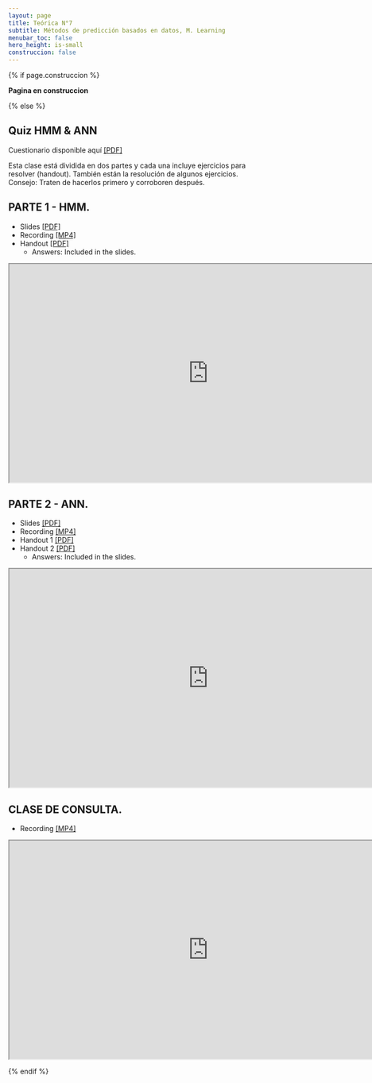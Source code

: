 ```yaml
---
layout: page
title: Teórica N°7
subtitle: Métodos de predicción basados en datos, M. Learning
menubar_toc: false
hero_height: is-small
construccion: false
---
```


{% if page.construccion %}

**Pagina en construccion**

{% else %}

## Quiz HMM & ANN

Cuestionario disponible aquí [[PDF]](https://drive.google.com/file/d/110S8TKD-LLg_iQPzCR1_2daodsB1dlvE/view?usp=sharing)

Esta clase está dividida en dos partes y cada una incluye ejercicios para resolver (handout). También están la resolución de algunos ejercicios. Consejo: Traten de hacerlos primero y corroboren después.

## PARTE 1 - HMM.

- Slides [[PDF]](https://drive.google.com/file/d/1ASe7wOv7a92WyA4GnoNgoCE-xE47POaR/view?usp=sharing)
- Recording [[MP4]](https://drive.google.com/file/d/1LQ06HbIoUmE0qqcrZL2StoSfm31zgJSH/view?usp=sharing)
- Handout [[PDF]](https://drive.google.com/file/d/1NARfk5sFRCJ4fZbN1iYgEcIJChfiP8Gc/view?usp=sharing)
    - Answers: Included in the slides.

<iframe src="https://drive.google.com/file/d/1LQ06HbIoUmE0qqcrZL2StoSfm31zgJSH/preview" width="800" height="440"></iframe>


## PARTE 2 - ANN.

- Slides [[PDF]](https://drive.google.com/file/d/1yr_g_0f1VwW2AtBLEqbD7kS6GpuuOp8h/view?usp=sharing)
- Recording [[MP4]](https://drive.google.com/file/d/1MTplvYeHPCLs2guMqa6Zhou6Zq9d7rEf/view?usp=sharing)
- Handout 1 [[PDF]](https://drive.google.com/file/d/1wiWL3AvtHt-NhOrWszd51vhc00HXBob9/view?usp=sharing)
- Handout 2 [[PDF]](https://drive.google.com/file/d/1pypSx_KBtNP0wUKQ9h0zPenCA9pOum8s/view?usp=sharing)
    - Answers: Included in the slides.

<iframe src="https://drive.google.com/file/d/1MTplvYeHPCLs2guMqa6Zhou6Zq9d7rEf/preview" width="800" height="440"></iframe>

## CLASE DE CONSULTA.
- Recording [[MP4]](https://drive.google.com/file/d/1clHFkc87QgDVur3-Gnqc6PVUaDKh8y-U/view?usp=sharing)

<iframe src="https://drive.google.com/file/d/1clHFkc87QgDVur3-Gnqc6PVUaDKh8y-U/preview" width="800" height="440"></iframe>

{% endif %}